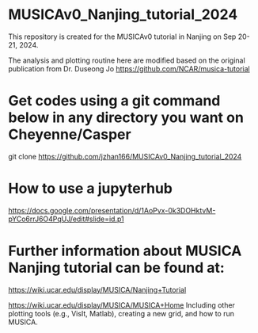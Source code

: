 # MUSICAv0_Nanjing_tutorial_2024

This repository is created for the MUSICAv0 tutorial in Nanjing on Sep 20-21, 2024.

The analysis and plotting routine here are modified based on the original publication from Dr. Duseong Jo
https://github.com/NCAR/musica-tutorial

# Get codes using a git command below in any directory you want on Cheyenne/Casper
git clone https://github.com/jzhan166/MUSICAv0_Nanjing_tutorial_2024


# How to use a jupyterhub
https://docs.google.com/presentation/d/1AoPvx-0k3DOHktvM-pYCo6rrJ6O4PqUJ/edit#slide=id.p1

# Further information about MUSICA Nanjing tutorial can be found at:
https://wiki.ucar.edu/display/MUSICA/Nanjing+Tutorial

https://wiki.ucar.edu/display/MUSICA/MUSICA+Home
Including other plotting tools (e.g., VisIt, Matlab), creating a new grid, and how to run MUSICA.

